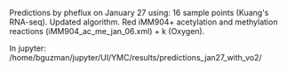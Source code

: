 Predictions by pheflux on January 27 using: 16 sample points (Kuang's RNA-seq). Updated algorithm. Red iMM904+ acetylation and methylation reactions (iMM904_ac_me_jan_06.xml) + k (Oxygen).

In jupyter: /home/bguzman/jupyter/UI/YMC/results/predictions_jan27_with_vo2/
